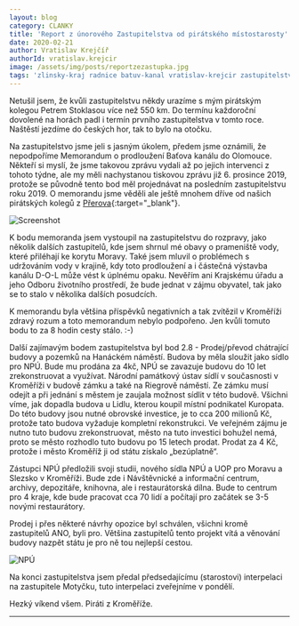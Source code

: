 ```yaml
---
layout: blog
category: CLANKY
title: 'Report z únorového Zastupitelstva od pirátského místostarosty'
date: 2020-02-21
author: Vratislav Krejčíř
authorId: vratislav.krejcir
image: /assets/img/posts/reportzezastupka.jpg
tags: 'zlinsky-kraj radnice batuv-kanal vratislav-krejcir zastupitelstvo'
---
```

Netušil jsem, že kvůli zastupitelstvu někdy urazíme s mým pirátským kolegou Petrem Stoklasou více než 550 km. Do termínu každoroční dovolené na horách padl i termín prvního zastupitelstva v tomto roce.  Naštěstí jezdíme do českých hor, tak to bylo na otočku.

Na zastupitelstvo jsme jeli s jasným úkolem, předem jsme oznámili, že nepodpoříme Memorandum o prodloužení Baťova kanálu do Olomouce. Někteří si myslí, že jsme takovou zprávu vydali až po jejich intervenci z tohoto týdne, ale my měli nachystanou tiskovou zprávu již 6. prosince 2019, protože se původně tento bod měl projednávat na posledním zastupitelstvu roku 2019. O memorandu jsme věděli ale ještě mnohem dříve od našich pirátských kolegů z [Přerova](https://olomoucky.pirati.cz/tiskove-zpravy/8-zasedani-zastupitelstva-mesta-prerova-uspech-ale-i-mnoha-zklamani.html){:target="_blank"}.

![Screenshot](https://kromeriz.pirati.cz/assets/img/posts/screenkanal.png)

K bodu memoranda jsem vystoupil na zastupitelstvu do rozpravy, jako několik dalších zastupitelů, kde jsem shrnul mé obavy o prameniště vody, které přiléhají ke korytu Moravy. Také jsem mluvil o problémech s udržováním vody v krajině, kdy toto prodloužení a i částečná výstavba kanálu D-O-L může vést k úplnému opaku. Nevěřím ani Krajskému úřadu a jeho Odboru životního prostředí, že bude jednat v zájmu obyvatel, tak jako se to stalo v několika dalších posudcích.

K memorandu byla většina příspěvků negativních a tak zvítězil v Kroměříži zdravý rozum a toto memorandum nebylo podpořeno. Jen kvůli tomuto bodu to za 8 hodin cesty stálo. :-)

Další zajímavým bodem zastupitelstva byl bod 2.8 - Prodej/převod chátrající budovy a pozemků na Hanáckém náměstí. Budova by měla sloužit jako sídlo pro NPÚ. Bude mu prodána za 4kč, NPÚ se zavazuje budovu do 10 let zrekonstruovat a využívat. Národní památkový ústav sídlí v současnosti v Kroměříži v budově zámku a také na Riegrově náměstí. Ze zámku musí odejít a při jednání s městem je zaujala možnost sídlit v této budově. Všichni víme, jak dopadla budova u Lidlu, kterou koupil místní podnikatel Kuropata. Do této budovy jsou nutné obrovské investice, je to cca 200 milionů Kč, protože tato budova vyžaduje kompletní rekonstrukci. Ve veřejném zájmu je nutno tuto budovu zrekonstruovat, město na tuto investici bohužel nemá, proto se město rozhodlo tuto budovu po 15 letech prodat. Prodat za 4 Kč, protože i město Kroměříž ji od státu získalo „bezúplatně“.

Zástupci NPÚ předložili svoji studii, nového sídla NPÚ a UOP pro Moravu a Slezsko v Kroměříži. Bude zde i Návštěvnické a informační centrum, archivy, depozitáře, knihovna, ale i restaurátorská dílna. Bude to centrum pro 4 kraje, kde bude pracovat cca 70 lidí a počítají pro začátek se 3-5 novými restaurátory. 

Prodej i přes některé návrhy opozice byl schválen, všichni kromě zastupitelů ANO, byli pro. Většina zastupitelů tento projekt vítá a věnování budovy nazpět státu je pro ně tou nejlepší cestou.

![NPÚ](https://kromeriz.pirati.cz/assets/img/posts/reportzezastupka.jpg)

Na konci zastupitelstva jsem předal předsedajícímu (starostovi) interpelaci na zastupitele Motyčku, tuto interpelaci zveřejníme v pondělí.

Hezký víkend všem. Piráti z Kroměříže.

---

